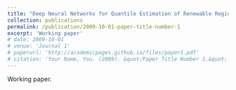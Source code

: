 ```yaml
---
title: "Deep Neural Networks for Quantile Estimation of Renewable Regional Energy Production"
collection: publications
permalink: /publication/2009-10-01-paper-title-number-1
excerpt: 'Working paper'
# date: 2009-10-01
# venue: 'Journal 1'
# paperurl: 'http://academicpages.github.io/files/paper1.pdf'
# citation: 'Your Name, You. (2009). &quot;Paper Title Number 1.&quot; <i>Journal 1</i>. 1(1).'
---
```

Working paper.
